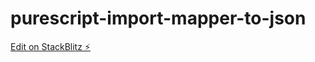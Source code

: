 # purescript-import-mapper-to-json

[Edit on StackBlitz ⚡️](https://stackblitz.com/edit/vitejs-vite-88sjv8)